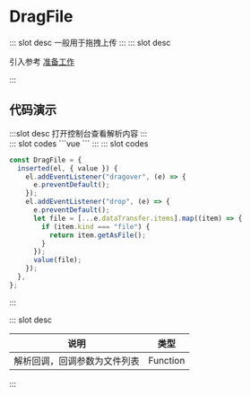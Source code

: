 # DragFile

<ContainerBox title="介绍">
::: slot desc
一般用于拖拽上传
:::
</ContainerBox>

<ContainerBox title="使用">
::: slot desc

引入参考 [准备工作](/Directives/base/start.html#准备工作)

:::
</ContainerBox>

## 代码演示

<ContainerBox title="基础用法">
:::slot desc
打开控制台查看解析内容
:::
<div class="demoBox">
<Directives-DragFile-index />
</div>

<ShowCode>
::: slot codes
```vue
<template>
  <div class="DownDrag" v-dragFile="dragFile">
    <span>将文件拖动到此处解析</span>
    <div class="list" v-for="(item, index) in fileList" :key="index">
      {{ item }}
    </div>
  </div>
</template>
<script>
export default {
  data() {
    return {
      fileList: [],
    };
  },
  methods: {
    dragFile(file) {
      console.log(file);
      this.fileList = file.map((item) => {
        return item.name;
      });
    },
  },
};
</script>
<style scoped>
.DownDrag {
  display: flex;
  justify-content: center;
  align-items: center;
  flex-direction: column;
  width: 100%;
  min-height: 50vh;
  border: 0.35vw dashed #000;
  font-size: 3vw;
}
.list {
  font-size: 2.5vw;
}
</style>
```
:::
</ShowCode>

<ShowCode>
::: slot codes

```js
const DragFile = {
  inserted(el, { value }) {
    el.addEventListener("dragover", (e) => {
      e.preventDefault();
    });
    el.addEventListener("drop", (e) => {
      e.preventDefault();
      let file = [...e.dataTransfer.items].map((item) => {
        if (item.kind === "file") {
          return item.getAsFile();
        }
      });
      value(file);
    });
  },
};
```

:::
</ShowCode>
</ContainerBox>

<ContainerBox title="value">
::: slot desc

| 说明                         | 类型     |
| ---------------------------- | -------- |
| 解析回调，回调参数为文件列表 | Function |

:::
</ContainerBox>
